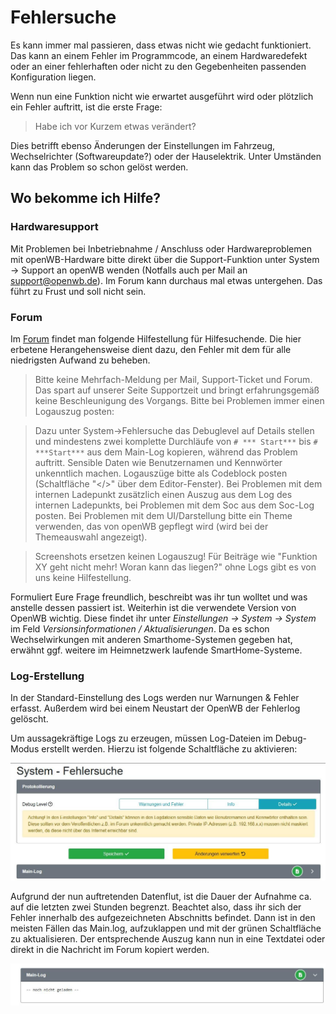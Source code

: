 # Fehlersuche
Es kann immer mal passieren, dass etwas nicht wie gedacht funktioniert. Das kann an einem Fehler im Programmcode, an einem Hardwaredefekt oder an einer fehlerhaften oder nicht zu den Gegebenheiten passenden Konfiguration liegen.

Wenn nun eine Funktion nicht wie erwartet ausgeführt wird oder plötzlich ein Fehler auftritt, ist die erste Frage: 
> Habe ich vor Kurzem etwas verändert?

Dies betrifft ebenso Änderungen der Einstellungen im Fahrzeug, Wechselrichter (Softwareupdate?)  oder der Hauselektrik. Unter Umständen kann das Problem so schon gelöst werden.


## Wo bekomme ich Hilfe?
### Hardwaresupport
Mit Problemen bei Inbetriebnahme / Anschluss oder Hardwareproblemen mit openWB-Hardware bitte direkt über die Support-Funktion unter System -> Support an openWB wenden (Notfalls auch per Mail an support@openwb.de).
Im Forum kann durchaus mal etwas untergehen. Das führt zu Frust und soll nicht sein.

### Forum
Im [Forum](https://forum.openwb.de/index.php) findet man folgende Hilfestellung für Hilfesuchende. Die hier erbetene Herangehensweise dient dazu, den Fehler mit dem für alle niedrigsten Aufwand zu beheben. 

> Bitte keine Mehrfach-Meldung per Mail, Support-Ticket und Forum.
Das spart auf unserer Seite Supportzeit und bringt erfahrungsgemäß keine Beschleunigung des Vorgangs.
Bitte bei Problemen immer einen Logauszug posten:

> Dazu unter System->Fehlersuche das Debuglevel auf Details stellen und mindestens zwei komplette Durchläufe von ``# *** Start***`` bis ``# ***Start***`` aus dem Main-Log kopieren, während das Problem auftritt. Sensible Daten wie Benutzernamen und Kennwörter unkenntlich machen.
Logauszüge bitte als Codeblock posten (Schaltfläche "</>" über dem Editor-Fenster).
Bei Problemen mit dem internen Ladepunkt zusätzlich einen Auszug aus dem Log des internen Ladepunkts, bei Problemen mit dem Soc aus dem Soc-Log posten.
Bei Problemen mit dem UI/Darstellung bitte ein Theme verwenden, das von openWB gepflegt wird (wird bei der Themeauswahl angezeigt).

> Screenshots ersetzen keinen Logauszug!
Für Beiträge wie "Funktion XY geht nicht mehr! Woran kann das liegen?" ohne Logs gibt es von uns keine Hilfestellung.

Formuliert Eure Frage freundlich, beschreibt was ihr tun wolltet und was anstelle dessen passiert ist. Weiterhin ist die verwendete Version von OpenWB wichtig. Diese findet ihr unter _Einstellungen -> System -> System_ im Feld _Versionsinformationen / Aktualisierungen_.
Da es schon Wechselwirkungen mit anderen Smarthome-Systemen gegeben hat, erwähnt ggf. weitere im Heimnetzwerk laufende SmartHome-Systeme.

### Log-Erstellung
In der Standard-Einstellung des Logs werden nur Warnungen & Fehler erfasst.  Außerdem wird bei einem Neustart der OpenWB der Fehlerlog gelöscht. 

Um aussagekräftige Logs zu erzeugen, müssen Log-Dateien im Debug-Modus erstellt werden. Hierzu ist folgende Schaltfläche zu aktivieren:

![Debug-Einstellung](pictures/Fehlersuche_DebugLog.jpg)

Aufgrund der nun auftretenden Datenflut, ist die Dauer der Aufnahme ca. auf die letzten zwei Stunden begrenzt.  Beachtet also, dass ihr sich der Fehler innerhalb des aufgezeichneten Abschnitts befindet.
Dann ist in den meisten Fällen das Main.log, aufzuklappen und mit der grünen Schaltfläche zu aktualisieren. Der entsprechende Auszug kann nun in eine Textdatei oder direkt in die Nachricht im Forum kopiert werden.

![Main-Log](pictures/Fehlersuche_Main-Log.jpg)